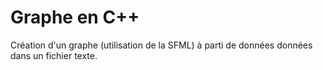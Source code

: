 # Graphe en C++

Création d'un graphe (utilisation de la SFML) à parti de données données dans un fichier texte.
